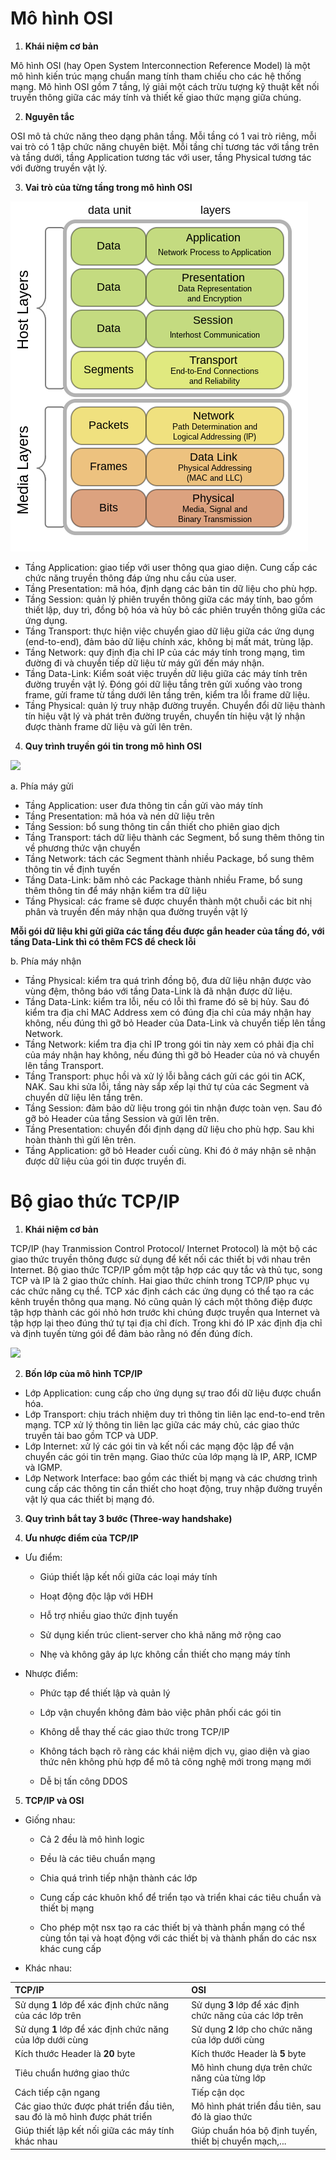 # Mô hình OSI

1. **Khái niệm cơ bản**
 
Mô hình OSI (hay Open System Interconnection Reference Model) là một mô hình kiến trúc mạng chuẩn mang tính tham chiếu cho các hệ thống mạng. Mô hình OSI gồm 7 tầng, lý giải một cách trừu tượng kỹ thuật kết nối truyền thông giữa các máy tính và thiết kế giao thức mạng giữa chúng.

2. **Nguyên tắc**
 
OSI mô tả chức năng theo dạng phân tầng. Mỗi tầng có 1 vai trò riêng, mỗi vai trò có 1 tập chức năng chuyên biệt.
Mỗi tầng chỉ tương tác với tầng trên và tầng dưới, tầng Application tương tác với user, tầng Physical tương tác với đường truyền vật lý.

3. **Vai trò của từng tầng trong mô hình OSI**
 
 ![](./images/osi.png)
 - Tầng Application: giao tiếp với user thông qua giao diện. Cung cấp các chức năng truyền thông đáp ứng nhu cầu của user.
 - Tầng Presentation: mã hóa, định dạng các bản tin dữ liệu cho phù hợp.
 - Tầng Session: quản lý phiên truyền thông giữa các máy tính, bao gồm thiết lập, duy trì, đồng bộ hóa và hủy bỏ các phiên truyền thông giữa các ứng dụng.
 - Tầng Transport: thực hiện việc chuyển giao dữ liệu giữa các ứng dụng (end-to-end), đảm bảo dữ liệu chính xác, không bị mất mát, trùng lặp.
 - Tầng Network: quy định địa chỉ IP của các máy tính trong mạng, tìm đường đi và chuyển tiếp dữ liệu từ máy gửi đến máy nhận.
 - Tầng Data-Link: Kiểm soát việc truyền dữ liệu giữa các máy tính trên đường truyền vật lý. Đóng gói dữ liệu tầng trên gửi xuống vào trong frame, gửi frame từ tầng dưới lên tầng trên, kiểm tra lỗi frame dữ liệu.
 - Tầng Physical: quản lý truy nhập đường truyền. Chuyển đổi dữ liệu thành tín hiệu vật lý và phát trên đường truyền, chuyển tín hiệu vật lý nhận được thành frame dữ liệu và gửi lên trên.

4. **Quy trình truyền gói tin trong mô hình OSI**

 ![](./images/trans_recv.png)
 
 a. Phía máy gửi
  - Tầng Application: user đưa thông tin cần gửi vào máy tính
  - Tầng Presentation: mã hóa và nén dữ liệu trên
  - Tầng Session: bổ sung thông tin cần thiết cho phiên giao dịch
  - Tầng Transport: tách dữ liệu thành các Segment, bổ sung thêm thông tin về phương thức vận chuyển
  - Tầng Network: tách các Segment thành nhiều Package, bổ sung thêm thông tin về định tuyến
  - Tầng Data-Link: băm nhỏ các Package thành nhiều Frame, bổ sung thêm thông tin để máy nhận kiểm tra dữ liệu
  - Tầng Physical: các frame sẽ được chuyển thành một chuỗi các bit nhị phân và truyền đến máy nhận qua đường truyền vật lý
  
  **Mỗi gói dữ liệu khi gửi giữa các tầng đều được gắn header của tầng đó, với tầng Data-Link thì có thêm FCS để check lỗi**
 
 b. Phía máy nhận
 - Tầng Physical: kiểm tra quá trình đồng bộ, đưa dữ liệu nhận được vào vùng đệm, thông báo với tầng Data-Link là đã nhận được dữ liệu.
 - Tầng Data-Link: kiểm tra lỗi, nếu có lỗi thì frame đó sẽ bị hủy. Sau đó kiểm tra địa chỉ MAC Address xem có đúng địa chỉ của máy nhận hay không, nếu đúng thì gỡ bỏ Header của Data-Link và chuyển tiếp lên tầng Network.
 - Tầng Network: kiểm tra địa chỉ IP  trong gói tin này xem có phải địa chỉ của máy nhận hay không, nếu đúng thì gỡ bỏ Header của nó và chuyển lên tầng Transport.
 - Tầng Transport: phục hồi và xử lý lỗi bằng cách gửi các gói tin ACK, NAK. Sau khi sửa lỗi, tầng này sắp xếp lại thứ tự của các Segment và chuyển dữ liệu lên tầng trên.
 - Tầng Session: đảm bảo dữ liệu trong gói tin nhận được toàn vẹn. Sau đó gỡ bỏ Header của tầng Session và gửi lên trên.
 - Tầng Presentation: chuyển đổi định dạng dữ liệu cho phù hợp. Sau khi hoàn thành thì gửi lên trên.
 - Tầng Application: gỡ bỏ Header cuối cùng. Khi đó ở máy nhận sẽ nhận được dữ liệu của gói tin được truyền đi.


# Bộ giao thức TCP/IP
1. **Khái niệm cơ bản**
 
TCP/IP (hay Tranmission Control Protocol/ Internet Protocol) là một bộ các giao thức truyền thông được sử dụng để kết nối các thiết bị với nhau trên Internet.
Bộ giao thức TCP/IP gồm một tập hợp các quy tắc và thủ tục, song TCP và IP là 2 giao thức chính.
Hai giao thức chính trong TCP/IP phục vụ các chức năng cụ thể. TCP xác định cách các ứng dụng có thể tạo ra các kênh truyền thông qua mạng. Nó cũng quản lý cách một thông điệp được tập hợp thành các gói nhỏ hơn trước khi chúng được truyền qua Internet và tập hợp lại theo đúng thứ tự tại địa chỉ đích. Trong khi đó IP xác định địa chỉ và định tuyến từng gói để đảm bảo rằng nó đến đúng đích. 

![](./image/osi_and_tcpip.png)

2. **Bốn lớp của mô hình TCP/IP**
 - Lớp Application: cung cấp cho ứng dụng sự trao đổi dữ liệu được chuẩn hóa.
 - Lớp Transport: chịu trách nhiệm duy trì thông tin liên lạc end-to-end trên mạng. TCP xử lý thông tin liên lạc giữa các máy chủ, các giao thức truyền tải bao gồm TCP và UDP.
 - Lớp Internet: xử lý các gói tin và kết nối các mạng độc lập để vận chuyển các gói tin trên mạng. Giao thức của lớp mạng là IP, ARP, ICMP và IGMP.
 - Lớp Network Interface: bao gồm các thiết bị mạng và các chương trình cung cấp các thông tin cần thiết cho hoạt động, truy nhập đường truyền vật lý qua các thiết bị mạng đó.

3. **Quy trình bắt tay 3 bước (Three-way handshake)**
 
4. **Ưu nhược điểm của TCP/IP**
 - Ưu điểm:

   - Giúp thiết lập kết nối giữa các loại máy tính

   - Hoạt động độc lập với HĐH

   - Hỗ trợ nhiều giao thức định tuyến

   - Sử dụng kiến trúc client-server cho khả năng mở rộng cao

   - Nhẹ và không gây áp lực không cần thiết cho mạng máy tính

- Nhược điểm:

   - Phức tạp để thiết lập và quản lý

   - Lớp vận chuyển không đảm bảo việc phân phối các gói tin

   - Không dễ thay thế các giao thức trong TCP/IP

   - Không tách bạch rõ ràng các khái niệm dịch vụ, giao diện và giao thức nên không phù hợp để mô tả công nghệ mới trong mạng mới

   - Dễ bị tấn công DDOS

5. **TCP/IP và OSI**
- Giống nhau:

   - Cả 2 đều là mô hình logic
   
   - Đều là các tiêu chuẩn mạng

   - Chia quá trình tiếp nhận thành các lớp

   - Cung cấp các khuôn khổ để triển tạo và triển khai các tiêu chuẩn và thiết bị mạng

   - Cho phép một nsx tạo ra các thiết bị và thành phần mạng có thể cùng tồn tại và hoạt động với các thiết bị và thành phần do các nsx khác cung cấp

- Khác nhau:

|TCP/IP|OSI|
|:-|:-|
|Sử dụng **1** lớp để xác định chức năng của các lớp trên|Sử dụng **3** lớp để xác định chức năng của các lớp trên|
|Sử dụng **1** lớp để xác định chức năng của lớp dưới cùng|Sử dụng **2** lớp cho chức năng của lớp dưới cùng|
|Kích thước Header là **20** byte| Kích thước Header là **5** byte|
|Tiêu chuẩn hướng giao thức|Mô hình chung dựa trên chức năng của từng lớp|
|Cách tiếp cận ngang|Tiếp cận dọc|
|Các giao thức được phát triển đầu tiên, sau đó là mô hình được phát triển|Mô hình phát triển đầu tiên, sau đó là giao thức|
|Giúp thiết lập kết nối giữa các máy tính khác nhau|Giúp chuẩn hóa bộ định tuyến, thiết bị chuyển mạch,...|